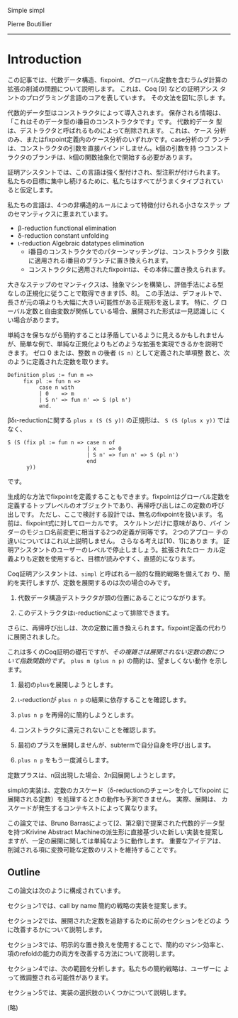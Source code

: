 Simple simpl

Pierre Boutillier

-----

# Introduction

この記事では、代数データ構造、fixpoint、グローバル定数を含むラムダ計算の
拡張の削減の問題について説明します。 これは、Coq [9] などの証明アシス
タントのプログラミング言語のコアを表しています。 その文法を図1に示しま
す。

代数的データ型はコンストラクタによって導入されます。 保存される情報は、
「これはそのデータ型のi番目のコンストラクタです」です。 代数的データ
型は、デストラクタと呼ばれるものによって削除されます。 これは、ケース
分析のみ、またはfixpoint定義内のケース分析のいずれかです。case分析のブ
ランチは、コンストラクタの引数を直接バインドしません。k個の引数を持
つコンストラクタのブランチは、k個の関数抽象化で開始する必要があります。

証明アシスタントでは、この言語は強く型付けされ、型注釈が付けられます。
私たちの目標に集中し続けるために、私たちはすべてがうまくタイプされてい
ると仮定します。

私たちの言語は、4つの非構造的ルールによって特徴付けられる小さなステッ
プのセマンティクスに恵まれています。

- β-reduction  functional elimination
- δ-reduction  constant unfolding
- ι-reduction  Algebraic datatypes elimination
  - i番目のコンストラクタでのパターンマッチングは、コンストラクタ
引数に適用されるi番目のブランチに置き換えられます。
  - コンストラクタに適用されたfixpointは、その本体に置き換えられます。

大きなステップのセマンティクスは、抽象マシンを構築し、評価手法による型
なしの正規化に従うことで取得できます[5、8]。 この手法は、デフォルトで、
長さが元の項よりも大幅に大きい可能性がある正規形を返します。 特に、グ
ローバル定数と自由変数が関係している場合、展開された形式は一見認識しに
くい場合があります。

単純さを保ちながら簡約することは矛盾しているように見えるかもしれません
が、簡単な例で、単純な正規化よりもどのような拡張を実現できるかを説明で
きます。 ゼロ 0 または、整数 n の後者 ``(S n)`` として定義された単項整
数と、次のように定義された定数を取ります。
 
```
Definition plus := fun m =>
     fix pl := fun n =>
          case n with
          | 0    => m
          | S n' => fun n' => S (pl n')
          end.
```

βδι-reductionに関する ``plus x (S (S y))`` の正規形は、
``S (S (plus x y))`` ではなく、

```
S (S (fix pl := fun n => case n of
                         | x    => 0
                         | S n' => fun n' => S (pl n')
                         end
      y))
```

です。

生成的な方法でfixpointを定義することもできます。fixpointはグローバル定数を
定義するトップレベルのオブジェクトであり、再帰呼び出しはこの定数の呼び
出しです。 ただし、ここで検討する設計では、無名のfixpointを扱います。 名
前は、fixpoint式に対してローカルです。 スケルトンだけに意味があり、バイ
ンダーのモジュロ名前変更に相当する2つの定義が同等です。 2つのアプロー
チの違いについてはこれ以上説明しません。 さらなる考えは[10、1]にありま
す。 証明アシスタントのユーザーのレベルで停止しましょう。拡張されたロー
カル定義よりも定数を使用すると、目標が読みやすく、直感的になります。

Coq証明アシスタントは、``simpl`` と呼ばれる一般的な簡約戦略を備えてお
り、簡約を実行しますが、定数を展開するのは次の場合のみです。

1. 代数データ構造デストラクタが頭の位置にあることにつながります。

2. このデストラクタはι-reductionによって排除できます。

さらに、再帰呼び出しは、次の定数に置き換えられます。fixpoint定義の代わり
に展開されました。

これは多くのCoq証明の礎石ですが、*その複雑さは展開されない定数の数につ
いて指数関数的です*。 ``plus m (plus n p)`` の簡約は、望ましくない動作
を示します。

1. 最初の``plus``を展開しようとします。

2. ι-reductionが ``plus n p`` の結果に依存することを確認します。

3. ``plus n p`` を再帰的に簡約しようとします。

4. コンストラクタに還元されないことを確認します。

5. 最初のプラスを展開しませんが、subtermで自分自身を呼び出します。

6. ``plus n p`` をもう一度減らします。

定数プラスは、n回出現した場合、2n回展開しようとします。

simplの実装は、定数のカスケード（δ-reductionのチェーンを介してfixpoint
に展開される定数）を処理するときの動作も予測できません。 実際、展開は、
カスケードが発生するコンテキストによって異なります。

この論文では、Bruno Barrasによって[2、第2章]で提案された代数的データ型
を持つKrivine Abstract Machineの派生形に直接基づいた新しい実装を提案し
ますが、一定の展開に関しては単純なように動作します。 重要なアイデアは、
削減される項に変換可能な定数のリストを維持することです。

## Outline

この論文は次のように構成されています。

セクション1では、call by name 簡約の戦略の実装を提案します。

セクション2では、展開された定数を追跡するために前のセクションをどのよ
うに改善するかについて説明します。

セクション3では、明示的な置き換えを使用することで、簡約のマシン効率と、
項のrefoldの能力の両方を改善する方法について説明します。

セクション4では、次の範囲を分析します。私たちの簡約戦略は、ユーザーに
よって微調整される可能性があります。

セクション5では、実装の選択肢のいくつかについて説明します。

(略)

